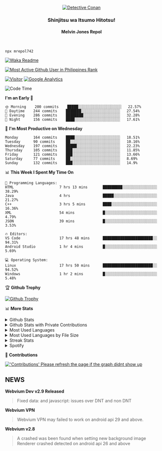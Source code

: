 <p align="center">
<a href="https://mrepol742.github.io">
  <img alt="Detective Conan" src="https://mrepol742-gif-randomizer.vercel.app/api" /> 
  </a> 
  <h3 align="center">Shinjitsu wa Itsumo Hitotsu!</h3>
  <h4 align="center">Melvin Jones Repol</h4>
</p>
<br>

~~~
npx mrepol742
~~~
[![Waka Readme](https://github.com/mrepol742/mrepol742/actions/workflows/README.yml/badge.svg)](https://github.com/mrepol742/mrepol742/actions/workflows/README.yml)

[![Most Active Github User in Philippines Rank](https://enibdhv97zm33sz.m.pipedream.net)](https://mrepol742.github.io)

[![Visitor](https://visitor-badge.glitch.me/badge?page_id=mrepol742)](https:/mrepol742.github.io) [![Google Analytics](https://ga-beacon.appspot.com/UA-211882290-2/profile-readme)](https://mrepol742.github.io)

[comment]: <> (This is a automated generated Data from github action workflow)
[comment]: <> (START OF GENERATED DATA)

<!--START_SECTION:waka-->
![Code Time](http://img.shields.io/badge/Code%20Time-463%20hrs%2030%20mins-blue)

**I'm an Early 🐤** 

```text
🌞 Morning    200 commits    █████░░░░░░░░░░░░░░░░░░░░   22.57% 
🌆 Daytime    244 commits    ███████░░░░░░░░░░░░░░░░░░   27.54% 
🌃 Evening    286 commits    ████████░░░░░░░░░░░░░░░░░   32.28% 
🌙 Night      156 commits    ████░░░░░░░░░░░░░░░░░░░░░   17.61%

```
📅 **I'm Most Productive on Wednesday** 

```text
Monday       164 commits    ████░░░░░░░░░░░░░░░░░░░░░   18.51% 
Tuesday      90 commits     ██░░░░░░░░░░░░░░░░░░░░░░░   10.16% 
Wednesday    197 commits    █████░░░░░░░░░░░░░░░░░░░░   22.23% 
Thursday     105 commits    ███░░░░░░░░░░░░░░░░░░░░░░   11.85% 
Friday       121 commits    ███░░░░░░░░░░░░░░░░░░░░░░   13.66% 
Saturday     77 commits     ██░░░░░░░░░░░░░░░░░░░░░░░   8.69% 
Sunday       132 commits    ███░░░░░░░░░░░░░░░░░░░░░░   14.9%

```


📊 **This Week I Spent My Time On** 

```text
💬 Programming Languages: 
HTML                     7 hrs 13 mins       █████████░░░░░░░░░░░░░░░░   38.29% 
Java                     4 hrs               █████░░░░░░░░░░░░░░░░░░░░   21.27% 
C++                      3 hrs 5 mins        ████░░░░░░░░░░░░░░░░░░░░░   16.36% 
XML                      54 mins             █░░░░░░░░░░░░░░░░░░░░░░░░   4.79% 
JSON                     39 mins             █░░░░░░░░░░░░░░░░░░░░░░░░   3.53%

🔥 Editors: 
VS Code                  17 hrs 48 mins      ███████████████████████░░   94.31% 
Android Studio           1 hr 4 mins         █░░░░░░░░░░░░░░░░░░░░░░░░   5.69%

💻 Operating System: 
Linux                    17 hrs 50 mins      ███████████████████████░░   94.52% 
Windows                  1 hr 2 mins         █░░░░░░░░░░░░░░░░░░░░░░░░   5.48%

```


<!--END_SECTION:waka-->

[comment]: <> (END OF GENERATED DATA)

<p>

🏆 **Github Trophy**
  
<a href="https://mrepol742.github.io">
<img alt="Github Trophy" src="https://github-profile-trophy.vercel.app/?username=mrepol742&theme=gruvbox">
</a>
</p>

<p>

📊 **More Stats**
  
<details>
  <summary>Github Stats</summary>
  <br>
  <a href="https://mrepol742.github.io">
  <img alt="Github Stats" src="https://github-readme-stats.vercel.app/api?username=mrepol742&show_icons=true&count_private=true&theme=gruvbox">
</a>  
  
</details> 
  
  <details>
  <summary>Github Stats with Private Contributions</summary>
  <br>
 <a href="https://mrepol742.github.io">
<img alt="Github Stats with Private Contributions" src="https://mrepol742.github.io/github-stats/generated/overview.svg">
</a>
</details>
  
<details>
  <summary>Most Used Languages</summary>
  <br>
 <a href="https://mrepol742.github.io">
<img alt="Most Used Languages" src="https://github-readme-stats.vercel.app/api/top-langs/?username=mrepol742&layout=compact&include_all_commits=true&&count_private=true&langs_count=20&theme=gruvbox">
</a>
</details>

 <details>
  <summary>Most Used Languages by File Size</summary>
  <br>
 <a href="https://mrepol742.github.io">
<img alt="Most Used Languages by File Size" src="https://mrepol742.github.io/github-stats/generated/languages.svg">
</a>
</details>

<details>
  <summary>Streak Stats</summary>
  <br>
<a href="https://mrepol742.github.io">
<img alt="'Streak Stats' Please refresh the page if the stats didnt show up" src="https://mrepol742-streak-stats.herokuapp.com/?user=mrepol742&theme=gruvbox">
</a>
</p>
</details>
<details>
  <summary>Spotify</summary>
  <br>
<a href="https://mrepol742.github.io">
<img alt="Spotify" src="https://spotify-recently-played-readme.vercel.app/api?user=7xx9e7hwq1qyown0m4ut78pcz&count=10&unique=true">
</a>
</p>
</details>


📜 **Contributions**
  
<a href="https://mrepol742.github.io">
<img alt="'Contributions' Please refresh the page if the graph didnt show up" src="https://mrepol742-activity-graph.herokuapp.com/graph?username=mrepol742&theme=github&hide_border=true">
</a>
</p>


## NEWS
**Webvium Dev v2.9 Released**
> Fixed data: and javascript: issues over DNT and non DNT

**Webvium VPN**
>Webvium VPN may failed to work on android api 29 and above.

**Webvium v2.8**
>A crashed was been found when setting new background image <br> Renderer crashed detected on android api 26 and above
